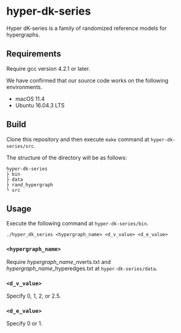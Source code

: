 # hyper-dk-series
Hyper dK-series is a family of randomized reference models for hypergraphs.

## Requirements
Require gcc version 4.2.1 or later.

We have confirmed that our source code works on the following environments.

- macOS 11.4
- Ubuntu 16.04.3 LTS

## Build
Clone this repository and then execute `make` command at `hyper-dk-series/src`.

The structure of the directory will be as follows:

	hyper-dk-series
	├ bin
	├ data
	├ rand_hypergraph
	└ src

## Usage
Execute the following command at  `hyper-dk-series/bin`.

	./hyper_dk_series <hypergraph_name> <d_v_value> <d_e_value>

### `<hypergraph_name>`
Require *hypergraph_name*\_nverts.txt and *hypergraph_name*\_hyperedges.txt at `hyper-dk-series/data`.

### `<d_v_value>`
Specify 0, 1, 2, or 2.5.

### `<d_e_value>`
Specify 0 or 1.